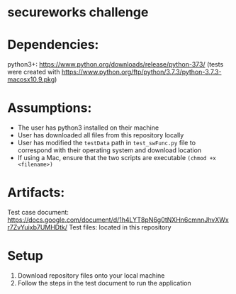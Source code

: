 # secureworks challenge

# Dependencies:
python3+: https://www.python.org/downloads/release/python-373/
(tests were created with https://www.python.org/ftp/python/3.7.3/python-3.7.3-macosx10.9.pkg)

# Assumptions:
- The user has python3 installed on their machine
- User has downloaded all files from this repository locally
- User has modified the `testData` path in `test_swFunc.py` file to correspond with their operating system and download location
- If using a Mac, ensure that the two scripts are executable `(chmod +x <filename>)`


# Artifacts:
Test case document: https://docs.google.com/document/d/1h4LYT8pN6g0tNXHn6cmnnJhvXWxr7ZvYuixb7UMHDtk/
Test files: located in this repository

# Setup
1. Download repository files onto your local machine
2. Follow the steps in the test document to run the application

